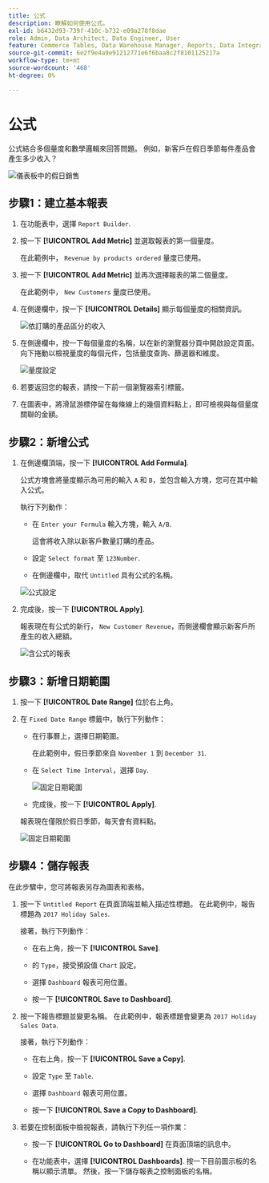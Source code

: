```yaml
---
title: 公式
description: 瞭解如何使用公式。
exl-id: b6432d93-739f-410c-b732-e09a278f8dae
role: Admin, Data Architect, Data Engineer, User
feature: Commerce Tables, Data Warehouse Manager, Reports, Data Integration
source-git-commit: 6e2f9e4a9e91212771e6f6baa8c2f8101125217a
workflow-type: tm+mt
source-wordcount: '468'
ht-degree: 0%

---
```


# 公式

公式結合多個量度和數學邏輯來回答問題。 例如，新客戶在假日季節每件產品會產生多少收入？

![儀表板中的假日銷售](../../assets/magento-bi-report-builder-revenue-by-products-formula-report-holiday-sales-dashboard.png)

## 步驟1：建立基本報表

1. 在功能表中，選擇 `Report Builder`.

1. 按一下 **[!UICONTROL Add Metric]** 並選取報表的第一個量度。

   在此範例中， `Revenue by products ordered` 量度已使用。

1. 按一下 **[!UICONTROL Add Metric]** 並再次選擇報表的第二個量度。

   在此範例中， `New Customers` 量度已使用。

1. 在側邊欄中，按一下 **[!UICONTROL Details]** 顯示每個量度的相關資訊。

   ![依訂購的產品區分的收入](../../assets/magento-bi-report-builder-revenue-by-products.png)

1. 在側邊欄中，按一下每個量度的名稱，以在新的瀏覽器分頁中開啟設定頁面。 向下捲動以檢視量度的每個元件，包括量度查詢、篩選器和維度。

   ![量度設定](../../assets/magento-bi-report-builder-revenue-by-products-metric-detail.png)

1. 若要返回您的報表，請按一下前一個瀏覽器索引標籤。

1. 在圖表中，將滑鼠游標停留在每條線上的幾個資料點上，即可檢視與每個量度關聯的金額。

## 步驟2：新增公式

1. 在側邊欄頂端，按一下 **[!UICONTROL Add Formula]**.

   公式方塊會將量度顯示為可用的輸入 `A` 和 `B`，並包含輸入方塊，您可在其中輸入公式。

   執行下列動作：

   * 在 `Enter your Formula` 輸入方塊，輸入 `A/B`.

     這會將收入除以新客戶數量訂購的產品。

   * 設定 `Select format` 至 `123Number`.

   * 在側邊欄中，取代 `Untitled` 具有公式的名稱。

   ![公式設定](../../assets/magento-bi-report-builder-revenue-by-products-add-formula-detail.png)

1. 完成後，按一下 **[!UICONTROL Apply]**.

   報表現在有公式的新行， `New Customer Revenue`，而側邊欄會顯示新客戶所產生的收入總額。

   ![含公式的報表](../../assets/magento-bi-report-builder-revenue-by-products-formula-report.png)

## 步驟3：新增日期範圍

1. 按一下 **[!UICONTROL Date Range]** 位於右上角。

1. 在 `Fixed Date Range` 標籤中，執行下列動作：

   * 在行事曆上，選擇日期範圍。

     在此範例中，假日季節來自 `November 1` 到 `December 31`.

   * 在 `Select Time Interval`，選擇 `Day`.

     ![固定日期範圍](../../assets/magento-bi-report-builder-revenue-by-products-formula-report-fixed-date-range.png)

   * 完成後，按一下 **[!UICONTROL Apply]**.

   報表現在僅限於假日季節，每天會有資料點。

   ![固定日期範圍](../../assets/magento-bi-report-builder-revenue-by-products-formula-report-fixed-date-range-report.png)

## 步驟4：儲存報表

在此步驟中，您可將報表另存為圖表和表格。

1. 按一下 `Untitled Report` 在頁面頂端並輸入描述性標題。 在此範例中，報告標題為 `2017 Holiday Sales`.

   接著，執行下列動作：

   * 在右上角，按一下 **[!UICONTROL Save]**.

   * 的 `Type`，接受預設值 `Chart` 設定。

   * 選擇 `Dashboard` 報表可用位置。

   * 按一下 **[!UICONTROL Save to Dashboard]**.

1. 按一下報告標題並變更名稱。 在此範例中，報表標題會變更為 `2017 Holiday Sales Data`.

   接著，執行下列動作：

   * 在右上角，按一下 **[!UICONTROL Save a Copy]**.

   * 設定 `Type` 至 `Table`.

   * 選擇 `Dashboard` 報表可用位置。

   * 按一下 **[!UICONTROL Save a Copy to Dashboard]**.

1. 若要在控制面板中檢視報表，請執行下列任一項作業：

   * 按一下 **[!UICONTROL Go to Dashboard]** 在頁面頂端的訊息中。

   * 在功能表中，選擇 **[!UICONTROL Dashboards]**. 按一下目前圖示板的名稱以顯示清單。 然後，按一下儲存報表之控制面板的名稱。
